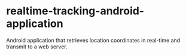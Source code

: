 # realtime-tracking-android-application
Android application that retrieves location coordinates in real-time and transmit to a web server.
